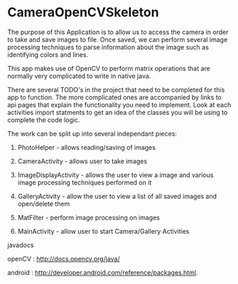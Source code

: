 # CameraOpenCVSkeleton

The purpose of this Application is to allow us to access the camera in order to take and save images to file.
Once saved, we can perform several image processing techniques to parse information about the image such as identifying colors and lines.

This app makes use of OpenCV to perform matrix operations that are normally very complicated to write in native java. 

There are several TODO's in the project that need to be completed for this app to function. The more complicated ones are accompanied by links to api pages that explain the functionality you need to implement. Look at each activities import statments to get an idea of the classes you will be using to complete the code logic.

The work can be split up into several independant pieces:

1) PhotoHelper - allows reading/saving of images

2) CameraActivity - allows user to take images

3) ImageDisplayActivity - allows the user to view a image and various image processing techniques performed on it

4) GalleryActivity - allow the user to view a list of all saved images and open/delete them

5) MatFilter - perform image processing on images

6) MainActivity - allow user to start Camera/Gallery Activities 

javadocs

openCV : http://docs.opencv.org/java/ 

android : http://developer.android.com/reference/packages.html. 
